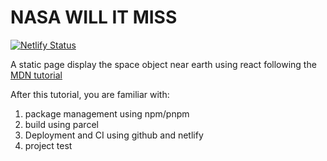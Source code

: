 # NASA WILL IT MISS

[![Netlify Status](https://api.netlify.com/api/v1/badges/19113ffb-3efb-4961-8d22-8cc0f7a2a258/deploy-status)](https://app.netlify.com/sites/stately-kitsune-5b74ca/deploys)

A static page display the space object near earth using react following the [MDN tutorial](https://developer.mozilla.org/en-US/docs/Learn/Tools_and_testing/Understanding_client-side_tools/Introducing_complete_toolchain)

After this tutorial, you are familiar with:

1. package management using npm/pnpm
2. build using parcel
3. Deployment and CI using github and netlify
4. project test
